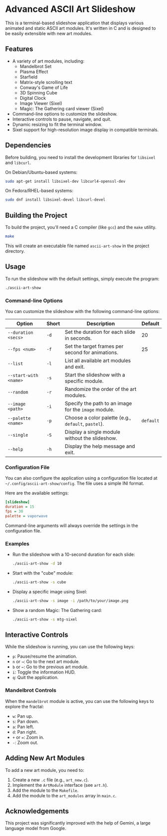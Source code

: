 # Advanced ASCII Art Slideshow

This is a terminal-based slideshow application that displays various animated and static ASCII art modules. It's written in C and is designed to be easily extensible with new art modules.

## Features

*   A variety of art modules, including:
    *   Mandelbrot Set
    *   Plasma Effect
    *   Starfield
    *   Matrix-style scrolling text
    *   Conway's Game of Life
    *   3D Spinning Cube
    *   Digital Clock
    *   Image Viewer (Sixel)
    *   Magic: The Gathering card viewer (Sixel)
*   Command-line options to customize the slideshow.
*   Interactive controls to pause, navigate, and quit.
*   Dynamic resizing to fit the terminal window.
*   Sixel support for high-resolution image display in compatible terminals.

## Dependencies

Before building, you need to install the development libraries for `libsixel` and `libcurl`.

On Debian/Ubuntu-based systems:
```bash
sudo apt-get install libsixel-dev libcurl4-openssl-dev
```

On Fedora/RHEL-based systems:
```bash
sudo dnf install libsixel-devel libcurl-devel
```

## Building the Project

To build the project, you'll need a C compiler (like `gcc`) and the `make` utility.

```bash
make
```

This will create an executable file named `ascii-art-show` in the project directory.

## Usage

To run the slideshow with the default settings, simply execute the program:

```bash
./ascii-art-show
```

### Command-line Options

You can customize the slideshow with the following command-line options:

| Option                | Short | Description                                           | Default |
| --------------------- | ----- | ----------------------------------------------------- | ------- |
| `--duration <secs>`   | `-d`  | Set the duration for each slide in seconds.           | 20      |
| `--fps <num>`         | `-f`  | Set the target frames per second for animations.      | 25      |
| `--list`              | `-l`  | List all available art modules and exit.              |         |
| `--start-with <name>` | `-s`  | Start the slideshow with a specific module.           |         |
| `--random`            | `-r`  | Randomize the order of the art modules.               |         |
| `--image <path>`      | `-i`  | Specify the path to an image for the `image` module.  |         |
| `--palette <name>`    | `-p`  | Choose a color palette (e.g., `default`, `pastel`).   | `default` |
| `--single`            | `-S`  | Display a single module without the slideshow.        |         |
| `--help`              | `-h`  | Display the help message and exit.                    |         |

### Configuration File

You can also configure the application using a configuration file located at `~/.config/ascii-art-show/config`. The file uses a simple INI format.

Here are the available settings:

```ini
[slideshow]
duration = 15
fps = 30
palette = vaporwave
```

Command-line arguments will always override the settings in the configuration file.

### Examples

*   Run the slideshow with a 10-second duration for each slide:
    ```bash
    ./ascii-art-show -d 10
    ```
*   Start with the "cube" module:
    ```bash
    ./ascii-art-show -s cube
    ```
*   Display a specific image using Sixel:
    ```bash
    ./ascii-art-show -s image -i /path/to/your/image.png
    ```
*   Show a random Magic: The Gathering card:
    ```bash
    ./ascii-art-show -s mtg-sixel
    ```

## Interactive Controls

While the slideshow is running, you can use the following keys:

*   `p`: Pause/resume the animation.
*   `n` or `→`: Go to the next art module.
*   `b` or `←`: Go to the previous art module.
*   `i`: Toggle the information HUD.
*   `q`: Quit the application.

### Mandelbrot Controls

When the `mandelbrot` module is active, you can use the following keys to explore the fractal:

*   `w`: Pan up.
*   `s`: Pan down.
*   `a`: Pan left.
*   `d`: Pan right.
*   `+` or `=`: Zoom in.
*   `-`: Zoom out.

## Adding New Art Modules

To add a new art module, you need to:

1.  Create a new `.c` file (e.g., `art_new.c`).
2.  Implement the `ArtModule` interface (see `art.h`).
3.  Add the module to the `Makefile`.
4.  Add the module to the `art_modules` array in `main.c`.

## Acknowledgements

This project was significantly improved with the help of Gemini, a large language model from Google.